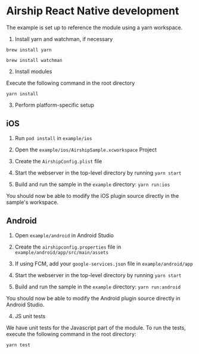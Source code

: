 # Airship React Native development

The example is set up to reference the module using a yarn workspace.

1) Install yarn and watchman, if necessary

```
brew install yarn
```

```
brew install watchman
```

2) Install modules

Execute the following command in the root directory

```
yarn install
```

3) Perform platform-specific setup

## iOS

1) Run `pod install` in `example/ios`

2) Open the `example/ios/AirshipSample.xcworkspace` Project

3) Create the `AirshipConfig.plist` file

4) Start the webserver in the top-level directory by running `yarn start`

5) Build and run the sample in the `example` directory: `yarn run:ios`

You should now be able to modify the iOS plugin source
directly in the sample's workspace.

## Android

1) Open `example/android` in Android Studio

2) Create the `airshipconfig.properties` file in `example/android/app/src/main/assets`

3) If using FCM, add your `google-services.json` file in `example/android/app`

4) Start the webserver in the top-level directory by running `yarn start`

5) Build and run the sample in the `example` directory: `yarn run:android`

You should now be able to modify the Android plugin source directly in Android Studio.


4) JS unit tests

We have unit tests for the Javascript part of the module. To run the tests, execute the following command in the root directory:

```
yarn test
```